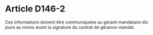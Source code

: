 # Article D146-2

Ces informations doivent être communiquées au gérant-mandataire dix jours au moins avant la signature du contrat de gérance-mandat.